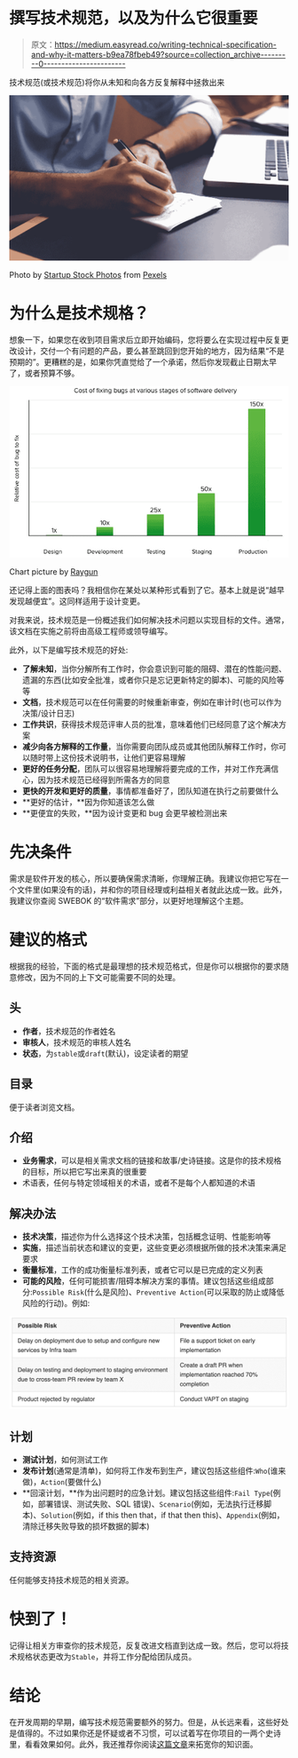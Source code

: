 # 撰写技术规范，以及为什么它很重要

> 原文：<https://medium.easyread.co/writing-technical-specification-and-why-it-matters-b9ea78fbeb49?source=collection_archive---------0----------------------->

技术规范(或技术规范)将你从未知和向各方反复解释中拯救出来

![](img/5280607c949904965b5f0227a962fe1b.png)

Photo by [Startup Stock Photos](https://www.pexels.com/@startup-stock-photos?utm_content=attributionCopyText&utm_medium=referral&utm_source=pexels) from [Pexels](https://www.pexels.com/photo/writing-notes-idea-class-7103/?utm_content=attributionCopyText&utm_medium=referral&utm_source=pexels)

# 为什么是技术规格？

想象一下，如果您在收到项目需求后立即开始编码，您将要么在实现过程中反复更改设计，交付一个有问题的产品，要么甚至跳回到您开始的地方，因为结果“不是预期的”。更糟糕的是，如果你凭直觉给了一个承诺，然后你发现截止日期太早了，或者预算不够。

![](img/86a7cd8beb21a997060e9ddcbe39e546.png)

Chart picture by [Raygun](https://raygun.com/blog/massively-reduce-the-cost-of-bugs-with-raygun-error-tracking/)

还记得上面的图表吗？我相信你在某处以某种形式看到了它。基本上就是说“越早发现越便宜”。这同样适用于设计变更。

对我来说，技术规范是一份概述我们如何解决技术问题以实现目标的文件。通常，该文档在实施之前将由高级工程师或领导编写。

此外，以下是编写技术规范的好处:

*   **了解未知**，当你分解所有工作时，你会意识到可能的阻碍、潜在的性能问题、遗漏的东西(比如安全批准，或者你只是忘记更新特定的脚本)、可能的风险等等
*   **文档**，技术规范可以在任何需要的时候重新审查，例如在审计时(也可以作为决策/设计日志)
*   **工作共识**，获得技术规范评审人员的批准，意味着他们已经同意了这个解决方案
*   **减少向各方解释的工作量**，当你需要向团队成员或其他团队解释工作时，你可以随时带上这份技术说明书，让他们更容易理解
*   **更好的任务分配**，团队可以很容易地理解将要完成的工作，并对工作充满信心，因为技术规范已经得到所需各方的同意
*   **更快的开发和更好的质量**，事情都准备好了，团队知道在执行之前要做什么
*   **更好的估计，**因为你知道该怎么做
*   **更便宜的失败，**因为设计变更和 bug 会更早被检测出来

# 先决条件

需求是软件开发的核心，所以要确保需求清晰，你理解正确。我建议你把它写在一个文件里(如果没有的话)，并和你的项目经理或利益相关者就此达成一致。此外，我建议你查阅 SWEBOK 的“软件需求”部分，以更好地理解这个主题。

# 建议的格式

根据我的经验，下面的格式是最理想的技术规范格式，但是你可以根据你的要求随意修改，因为不同的上下文可能需要不同的处理。

## 头

*   **作者**，技术规范的作者姓名
*   **审核人**，技术规范的审核人姓名
*   **状态**，为`stable`或`draft`(默认)，设定读者的期望

## 目录

便于读者浏览文档。

## 介绍

*   **业务需求**，可以是相关需求文档的链接和故事/史诗链接。这是你的技术规格的目标，所以把它写出来真的很重要
*   术语表，任何与特定领域相关的术语，或者不是每个人都知道的术语

## 解决办法

*   **技术决策**，描述你为什么选择这个技术决策，包括概念证明、性能影响等
*   **实施**，描述当前状态和建议的变更，这些变更必须根据所做的技术决策来满足要求
*   **衡量标准**，工作的成功衡量标准列表，或者它可以是已完成的定义列表
*   **可能的风险**，任何可能损害/阻碍本解决方案的事情。建议包括这些组成部分:`Possible Risk`(什么是风险)、`Preventive Action`(可以采取的防止或降低风险的行动)。例如:

![](img/63932bddc0d10cb8da9bb6b96ed506f9.png)

## 计划

*   **测试计划**，如何测试工作
*   **发布计划**(通常是清单)，如何将工作发布到生产，建议包括这些组件:`Who`(谁来做)，`Action`(要做什么)
*   **回滚计划，**作为出问题时的应急计划。建议包括这些组件:`Fail Type`(例如，部署错误、测试失败、SQL 错误)、`Scenario`(例如，无法执行迁移脚本)、`Solution`(例如，if this then that，if that then this)、`Appendix`(例如，清除迁移失败导致的损坏数据的脚本)

## 支持资源

任何能够支持技术规范的相关资源。

# 快到了！

记得让相关方审查你的技术规范，反复改进文档直到达成一致。然后，您可以将技术规格状态更改为`Stable`，并将工作分配给团队成员。

# 结论

在开发周期的早期，编写技术规范需要额外的努力。但是，从长远来看，这些好处是值得的。不过如果你还是怀疑或者不习惯，可以试着写在你项目的一两个史诗里，看看效果如何。此外，我还推荐你阅读[这篇文章](https://stackoverflow.blog/2020/04/06/a-practical-guide-to-writing-technical-specs/)来拓宽你的知识面。